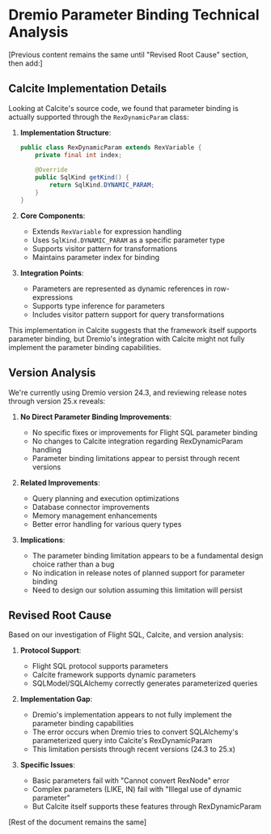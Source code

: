 # Dremio Parameter Binding Technical Analysis

[Previous content remains the same until "Revised Root Cause" section, then add:]

## Calcite Implementation Details

Looking at Calcite's source code, we found that parameter binding is actually supported through the `RexDynamicParam` class:

1. **Implementation Structure**:
   ```java
   public class RexDynamicParam extends RexVariable {
       private final int index;
       
       @Override 
       public SqlKind getKind() {
           return SqlKind.DYNAMIC_PARAM;
       }
   }
   ```

2. **Core Components**:
   - Extends `RexVariable` for expression handling
   - Uses `SqlKind.DYNAMIC_PARAM` as a specific parameter type
   - Supports visitor pattern for transformations
   - Maintains parameter index for binding

3. **Integration Points**:
   - Parameters are represented as dynamic references in row-expressions
   - Supports type inference for parameters
   - Includes visitor pattern support for query transformations

This implementation in Calcite suggests that the framework itself supports parameter binding, but Dremio's integration with Calcite might not fully implement the parameter binding capabilities.

## Version Analysis

We're currently using Dremio version 24.3, and reviewing release notes through version 25.x reveals:

1. **No Direct Parameter Binding Improvements**:
   - No specific fixes or improvements for Flight SQL parameter binding
   - No changes to Calcite integration regarding RexDynamicParam handling
   - Parameter binding limitations appear to persist through recent versions

2. **Related Improvements**:
   - Query planning and execution optimizations
   - Database connector improvements
   - Memory management enhancements
   - Better error handling for various query types

3. **Implications**:
   - The parameter binding limitation appears to be a fundamental design choice rather than a bug
   - No indication in release notes of planned support for parameter binding
   - Need to design our solution assuming this limitation will persist

## Revised Root Cause

Based on our investigation of Flight SQL, Calcite, and version analysis:

1. **Protocol Support**:
   - Flight SQL protocol supports parameters
   - Calcite framework supports dynamic parameters
   - SQLModel/SQLAlchemy correctly generates parameterized queries

2. **Implementation Gap**:
   - Dremio's implementation appears to not fully implement the parameter binding capabilities
   - The error occurs when Dremio tries to convert SQLAlchemy's parameterized query into Calcite's RexDynamicParam
   - This limitation persists through recent versions (24.3 to 25.x)

3. **Specific Issues**:
   - Basic parameters fail with "Cannot convert RexNode" error
   - Complex parameters (LIKE, IN) fail with "Illegal use of dynamic parameter"
   - But Calcite itself supports these features through RexDynamicParam

[Rest of the document remains the same]
